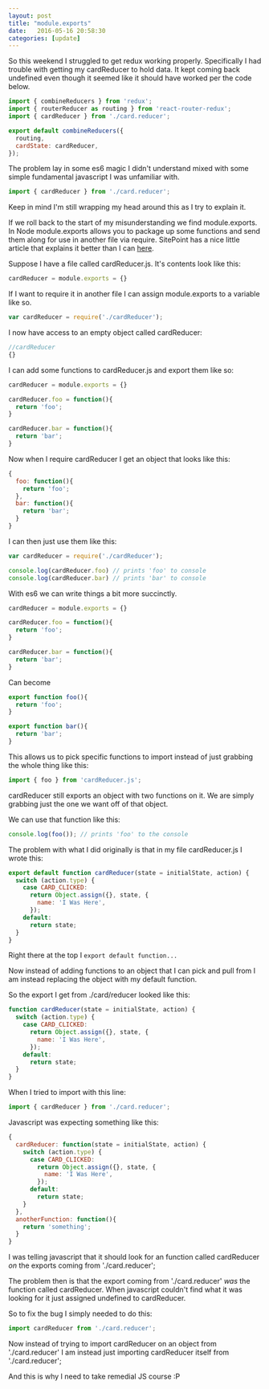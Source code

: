 ```yaml
---
layout: post
title: "module.exports"
date:   2016-05-16 20:58:30
categories: [update]
---
```


So this weekend I struggled to get redux working properly. Specifically I had trouble with getting my cardReducer to hold data. It kept coming back undefined even though it seemed like it should have worked per the code below.

```javascript
import { combineReducers } from 'redux';
import { routerReducer as routing } from 'react-router-redux';
import { cardReducer } from './card.reducer';

export default combineReducers({
  routing,
  cardState: cardReducer,
});
```

The problem lay in some es6 magic I didn't understand mixed with some simple fundamental javascript I was unfamiliar with.

```javascript
import { cardReducer } from './card.reducer';
```

Keep in mind I'm still wrapping my head around this as I try to explain it.

If we roll back to the start of my misunderstanding we find module.exports. In Node module.exports allows you to package up some functions and send them along for use in another file via require. SitePoint has a nice little article that explains it better than I can [here](https://www.sitepoint.com/understanding-module-exports-exports-node-js/).

Suppose I have a file called cardReducer.js. It's contents look like this:

```javascript
cardReducer = module.exports = {}
```

If I want to require it in another file I can assign module.exports to a variable like so.

```javascript
var cardReducer = require('./cardReducer');
```

I now have access to an empty object called cardReducer:

```javascript
//cardReducer
{}
```

I can add some functions to cardReducer.js and export them like so:

```javascript
cardReducer = module.exports = {}

cardReducer.foo = function(){
  return 'foo';
}

cardReducer.bar = function(){
  return 'bar';
}
```

Now when I require cardReducer I get an object that looks like this:

```javascript
{
  foo: function(){
    return 'foo';
  },
  bar: function(){
    return 'bar';
  }
}
```

I can then just use them like this:

```javascript
var cardReducer = require('./cardReducer');

console.log(cardReducer.foo) // prints 'foo' to console
console.log(cardReducer.bar) // prints 'bar' to console
```

With es6 we can write things a bit more succinctly.

```javascript
cardReducer = module.exports = {}

cardReducer.foo = function(){
  return 'foo';
}

cardReducer.bar = function(){
  return 'bar';
}
```

Can become

```javascript
export function foo(){
  return 'foo';
}

export function bar(){
  return 'bar';
}
```

This allows us to pick specific functions to import instead of just grabbing the whole thing like this:

```javascript
import { foo } from 'cardReducer.js';
```

cardReducer still exports an object with two functions on it. We are simply grabbing just the one we want off of that object.

We can use that function like this:

```javascript
console.log(foo()); // prints 'foo' to the console
```

The problem with what I did originally is that in my file cardReducer.js I wrote this:

```javascript
export default function cardReducer(state = initialState, action) {
  switch (action.type) {
    case CARD_CLICKED:
      return Object.assign({}, state, {
        name: 'I Was Here',
      });
    default:
      return state;
  }
}
```

Right there at the top I ```export default function...```

Now instead of adding functions to an object that I can pick and pull from I am instead replacing the object with my default function.

So the export I get from ./card/reducer looked like this:

```javascript
function cardReducer(state = initialState, action) {
  switch (action.type) {
    case CARD_CLICKED:
      return Object.assign({}, state, {
        name: 'I Was Here',
      });
    default:
      return state;
  }
}
```

When I tried to import with this line:

```javascript
import { cardReducer } from './card.reducer';
```

Javascript was expecting something like this:


```javascript
{
  cardReducer: function(state = initialState, action) {
    switch (action.type) {
      case CARD_CLICKED:
        return Object.assign({}, state, {
          name: 'I Was Here',
        });
      default:
        return state;
    }
  },
  anotherFunction: function(){
    return 'something';
  }
}
```

I was telling javascript that it should look for an function called cardReducer *on* the exports coming from './card.reducer';

The problem then is that the export coming from './card.reducer' *was* the function called cardReducer. When javascript couldn't find what it was looking for it just assigned undefined to cardReducer.

So to fix the bug I simply needed to do this:

```javascript
import cardReducer from './card.reducer';
```

Now instead of trying to import cardReducer on an object from './card.reducer' I am instead just importing cardReducer itself from './card.reducer';

And this is why I need to take remedial JS course :P

